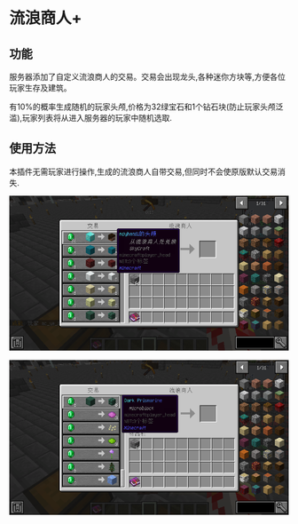 # 流浪商人+

## 功能

服务器添加了自定义流浪商人的交易。交易会出现龙头,各种迷你方块等,方便各位玩家生存及建筑。

有10%的概率生成随机的玩家头颅,价格为32绿宝石和1个钻石块\(防止玩家头颅泛滥\),玩家列表将从进入服务器的玩家中随机选取.

## 使用方法

本插件无需玩家进行操作,生成的流浪商人自带交易,但同时不会使原版默认交易消失.

![&#x4EA4;&#x6613;&#x5217;&#x8868;](../.gitbook/assets/qq-jie-tu-20201031132552.png)

![&#x539F;&#x7248;&#x4EA4;&#x6613;&#x4ECD;&#x7136;&#x5B58;&#x5728;](../.gitbook/assets/qq-jie-tu-20201031132609.png)

